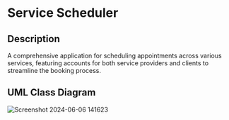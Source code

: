# Service Scheduler

## Description

A comprehensive application for scheduling appointments across various services, featuring accounts for both service providers and clients to streamline the booking process.

## UML Class Diagram

![Screenshot 2024-06-06 141623](https://github.com/cjufi/service-scheduler/assets/93401252/8e83ab0f-85ad-4383-9abb-f9045ab61600)
